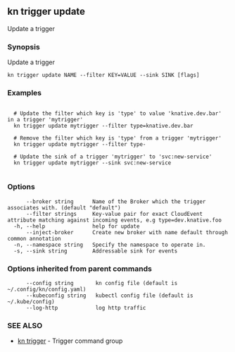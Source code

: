 ## kn trigger update

Update a trigger

### Synopsis

Update a trigger

```
kn trigger update NAME --filter KEY=VALUE --sink SINK [flags]
```

### Examples

```

  # Update the filter which key is 'type' to value 'knative.dev.bar' in a trigger 'mytrigger'
  kn trigger update mytrigger --filter type=knative.dev.bar

  # Remove the filter which key is 'type' from a trigger 'mytrigger' 
  kn trigger update mytrigger --filter type-

  # Update the sink of a trigger 'mytrigger' to 'svc:new-service'
  kn trigger update mytrigger --sink svc:new-service
  
```

### Options

```
      --broker string      Name of the Broker which the trigger associates with. (default "default")
      --filter strings     Key-value pair for exact CloudEvent attribute matching against incoming events, e.g type=dev.knative.foo
  -h, --help               help for update
      --inject-broker      Create new broker with name default through common annotation
  -n, --namespace string   Specify the namespace to operate in.
  -s, --sink string        Addressable sink for events
```

### Options inherited from parent commands

```
      --config string       kn config file (default is ~/.config/kn/config.yaml)
      --kubeconfig string   kubectl config file (default is ~/.kube/config)
      --log-http            log http traffic
```

### SEE ALSO

* [kn trigger](kn_trigger.md)	 - Trigger command group

